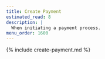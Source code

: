 ```yaml
---
title: Create Payment
estimated_read: 8
description: |
  When initiating a payment process.
menu_order: 1600
---
```


{% include create-payment.md %}
